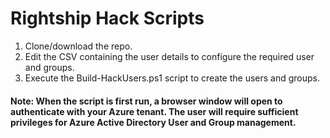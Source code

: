 # Rightship Hack Scripts

1. Clone/download the repo.
2. Edit the CSV containing the user details to configure the required user and groups.
3. Execute the Build-HackUsers.ps1 script to create the users and groups.

#### Note: When the script is first run, a browser window will open to authenticate with your Azure tenant. The user will require sufficient privileges for Azure Active Directory User and Group management.
